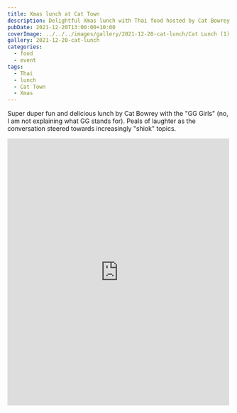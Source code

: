 ```yaml
---
title: Xmas lunch at Cat Town
description: Delightful Xmas lunch with Thai food hosted by Cat Bowrey
pubDate: 2021-12-20T13:00:00+10:00
coverImage: ../../../images/gallery/2021-12-20-cat-lunch/Cat Lunch (1).jpeg
gallery: 2021-12-20-cat-lunch
categories:
  - food
  - event
tags:
  - Thai
  - lunch
  - Cat Town
  - Xmas
---
```


Super duper fun and delicious lunch by Cat Bowrey with the "GG Girls" (no, I am not explaining what GG stands for). Peals of laughter as the conversation steered towards increasingly "shiok" topics.

<iframe src="https://www.facebook.com/plugins/post.php?href=https%3A%2F%2Fwww.facebook.com%2Fchris1.tham%2Fposts%2Fpfbid02rw52is3ZVDjP2PP9Y3VTYUPm8FPHsjbHzjHT8hGffcJhtDnRQhAWCfRYStufPC6zl&show_text=true&width=500" width="500" height="601" style="border:none;overflow:hidden" scrolling="no" frameborder="0" allowfullscreen="true" allow="autoplay; clipboard-write; encrypted-media; picture-in-picture; web-share"></iframe>
